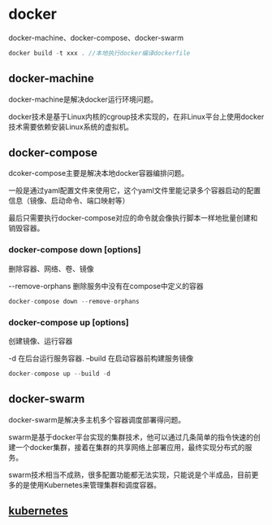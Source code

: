 # docker

docker-machine、docker-compose、docker-swarm

```js
docker build -t xxx . //本地执行docker编译dockerfile
```

## docker-machine

docker-machine是解决docker运行环境问题。

docker技术是基于Linux内核的cgroup技术实现的，在非Linux平台上使用docker技术需要依赖安装Linux系统的虚拟机。

## docker-compose

dcoker-compose主要是解决本地docker容器编排问题。

一般是通过yaml配置文件来使用它，这个yaml文件里能记录多个容器启动的配置信息（镜像、启动命令、端口映射等）

最后只需要执行docker-compose对应的命令就会像执行脚本一样地批量创建和销毁容器。

### docker-compose down [options]

删除容器、网络、卷、镜像

--remove-orphans  删除服务中没有在compose中定义的容器

```js
docker-compose down --remove-orphans
```

### docker-compose up [options]

创建镜像、运行容器

-d  在后台运行服务容器.
–build  在启动容器前构建服务镜像

```js
docker-compose up --build -d
```

## docker-swarm

docker-swarm是解决多主机多个容器调度部署得问题。

swarm是基于docker平台实现的集群技术，他可以通过几条简单的指令快速的创建一个docker集群，接着在集群的共享网络上部署应用，最终实现分布式的服务。

swarm技术相当不成熟，很多配置功能都无法实现，只能说是个半成品，目前更多的是使用Kubernetes来管理集群和调度容器。

## [kubernetes](https://kubernetes.io/#)